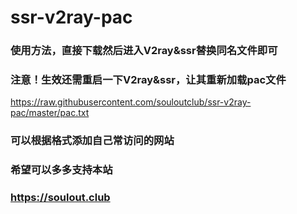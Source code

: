 # ssr-v2ray-pac

### 使用方法，直接下载然后进入V2ray&ssr替换同名文件即可<br>
### 注意！生效还需重启一下V2ray&ssr，让其重新加载pac文件<br>
https://raw.githubusercontent.com/souloutclub/ssr-v2ray-pac/master/pac.txt <br>
### 可以根据格式添加自己常访问的网站
### 希望可以多多支持本站
### https://soulout.club

